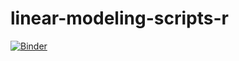 # linear-modeling-scripts-r
[![Binder](https://mybinder.org/badge_logo.svg)](https://mybinder.org/v2/gh/mattmcfa171/linear-modeling-scripts-r.git/HEAD)
